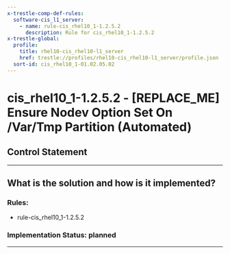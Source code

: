 ```yaml
---
x-trestle-comp-def-rules:
  software-cis_l1_server:
    - name: rule-cis_rhel10_1-1.2.5.2
      description: Rule for cis_rhel10_1-1.2.5.2
x-trestle-global:
  profile:
    title: rhel10-cis_rhel10-l1_server
    href: trestle://profiles/rhel10-cis_rhel10-l1_server/profile.json
  sort-id: cis_rhel10_1-01.02.05.02
---
```


# cis_rhel10_1-1.2.5.2 - \[REPLACE_ME\] Ensure Nodev Option Set On /Var/Tmp Partition (Automated)

## Control Statement

______________________________________________________________________

## What is the solution and how is it implemented?

<!-- For implementation status enter one of: implemented, partial, planned, alternative, not-applicable -->

<!-- Note that the list of rules under ### Rules: is read-only and changes will not be captured after assembly to JSON -->

<!-- Add control implementation description here for control: cis_rhel10_1-1.2.5.2 -->

### Rules:

  - rule-cis_rhel10_1-1.2.5.2

### Implementation Status: planned

______________________________________________________________________
